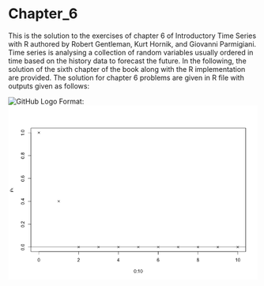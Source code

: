 # Chapter_6

This is the solution to the exercises of chapter 6 of Introductory Time Series with R authored by Robert Gentleman, Kurt Hornik, and Giovanni Parmigiani.   Time series is analysing a collection of random variables usually ordered in time based on the history data to forecast the future. In the following, the solution of the sixth chapter of the book along with the R implementation are provided.  The solution for chapter 6 problems are given in R file with outputs given as follows: 

![GitHub Logo](/quad1.png)
Format: ![Alt Text](https://github.com/vahidNaghshin/Chapter_6/blob/master/autocor.png)


